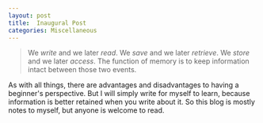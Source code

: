 ```yaml
---
layout: post
title:  Inaugural Post
categories: Miscellaneous
---
```


> We *write* and we later *read*. We *save* and we later *retrieve*. We *store* and we later *access*. The function of memory is to keep information intact between those two events.

As with all things, there are advantages and disadvantages to having a beginner's perspective. But I will simply write for myself to learn, because information is better retained when you write about it. So this blog is mostly notes to myself, but anyone is welcome to read.
